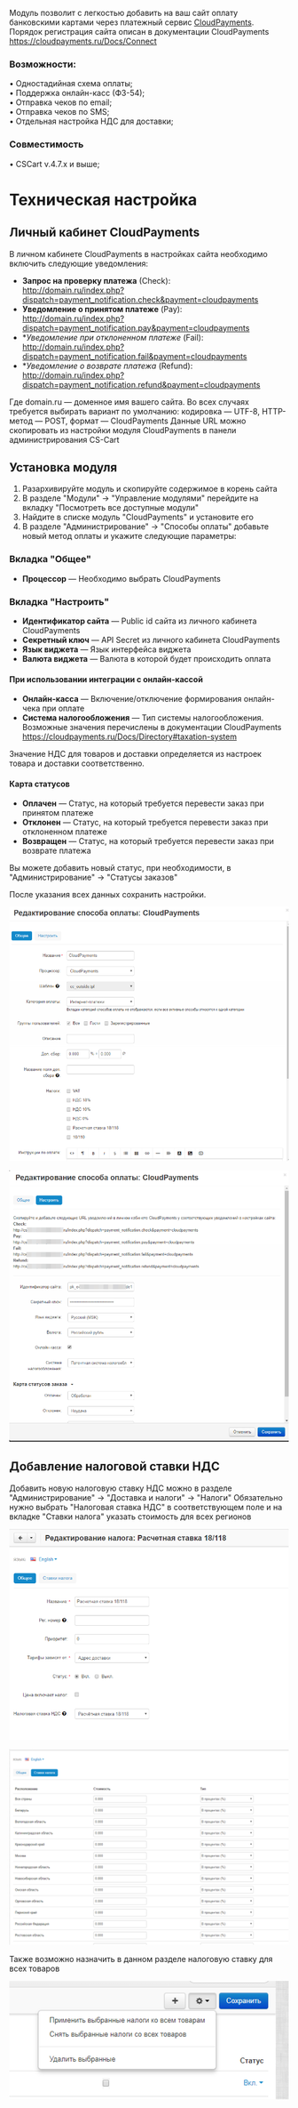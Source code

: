 Модуль позволит с легкостью добавить на ваш сайт оплату банковскими картами через платежный сервис [CloudPayments](https://cloudpayments.ru).
Порядок регистрация сайта описан в документации CloudPayments https://cloudpayments.ru/Docs/Connect


### Возможности:  
• Одностадийная схема оплаты;  
• Поддержка онлайн-касс (ФЗ-54);  
• Отправка чеков по email;  
• Отправка чеков по SMS;  
• Отдельная настройка НДС для доставки;

### Совместимость
• CSCart v.4.7.x и выше;

# Техническая настройка
## Личный кабинет CloudPayments
В личном кабинете CloudPayments в настройках сайта необходимо включить следующие уведомления:

* **Запрос на проверку платежа** (Сheck):\
http://domain.ru/index.php?dispatch=payment_notification.check&payment=cloudpayments
* **Уведомление о принятом платеже** (Pay):\
http://domain.ru/index.php?dispatch=payment_notification.pay&payment=cloudpayments
* **Уведомление при отклоненном платеже* (Fail):\
http://domain.ru/index.php?dispatch=payment_notification.fail&payment=cloudpayments
* **Уведомление о возврате платежа* (Refund):\
http://domain.ru/index.php?dispatch=payment_notification.refund&payment=cloudpayments

Где domain.ru — доменное имя вашего сайта.
Во всех случаях требуется выбирать вариант по умолчанию: кодировка — UTF-8, HTTP-метод — POST, формат — CloudPayments
Данные URL можно скопировать из настройки модуля CloudPayments в панели администрирования CS-Cart

## Установка модуля
1. Разархивируйте модуль и скопируйте содержимое в корень сайта
2. В разделе "Модули" -> "Управление модулями" перейдите на вкладку "Посмотреть все доступные модули"
3. Найдите в списке модуль "CloudPayments" и установите его 
4. В разделе "Администрирование" -> "Способы оплаты" добавьте новый метод оплаты и укажите следующие параметры:

### Вкладка "Общее"
* **Процессор** — Необходимо выбрать CloudPayments

### Вкладка "Настроить"
* **Идентификатор сайта** — Public id сайта из личного кабинета CloudPayments
* **Секретный ключ** — API Secret из личного кабинета CloudPayments
* **Язык виджета** — Язык интерфейса виджета
* **Валюта виджета** — Валюта в которой будет происходить оплата

#### При использовании интеграции с онлайн-кассой
* **Онлайн-касса** — Включение/отключение формирования онлайн-чека при оплате
* **Система налогообложения** — Тип системы налогообложения. Возможные значения перечислены в документации CloudPayments https://cloudpayments.ru/Docs/Directory#taxation-system

Значение НДС для товаров и доставки определяется из настроек товара и доставки соответственно.

#### Карта статусов
* **Оплачен** — Статус, на который требуется перевести заказ при принятом платеже
* **Отклонен** — Статус, на который требуется перевести заказ при отклоненном платеже
* **Возвращен** — Статус, на который требуется перевести заказ при возврате платежа

Вы можете добавить новый статус, при необходимости, в "Администрирование" -> "Статусы заказов"

После указания всех данных сохранить настройки.

![Настройки CloudPayments в CS-Cart](doc/img/cscart_cp1.png)

![Настройки CloudPayments в CS-Cart](doc/img/cscart_cp2.png)

## Добавление налоговой ставки НДС
Добавить новую налоговую ставку НДС можно в разделе "Администрирование" -> "Доставка и налоги" -> "Налоги"
Обязательно нужно выбрать "Налоговая ставка НДС" в соответствующем поле и на вкладке "Ставки налога" указать стоимость для всех регионов

![Добавление НДС в CS-Cart](doc/img/cscart_nds1.png)

![Добавление НДС в CS-Cart](doc/img/cscart_nds2.png)

Также возможно назначить в данном разделе налоговую ставку для всех товаров 

![Применение НДС в CS-Cart](doc/img/cscart_nds_apply.png)
